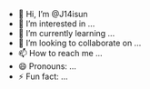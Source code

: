 - 👋 Hi, I’m @J14isun
- 👀 I’m interested in ...
- 🌱 I’m currently learning ...
- 💞️ I’m looking to collaborate on ...
- 📫 How to reach me ...
- 😄 Pronouns: ...
- ⚡ Fun fact: ...

<!---
J14isun/J14isun is a ✨ special ✨ repository because its `README.md` (this file) appears on your GitHub profile.
You can click the Preview link to take a look at your changes.
--->
